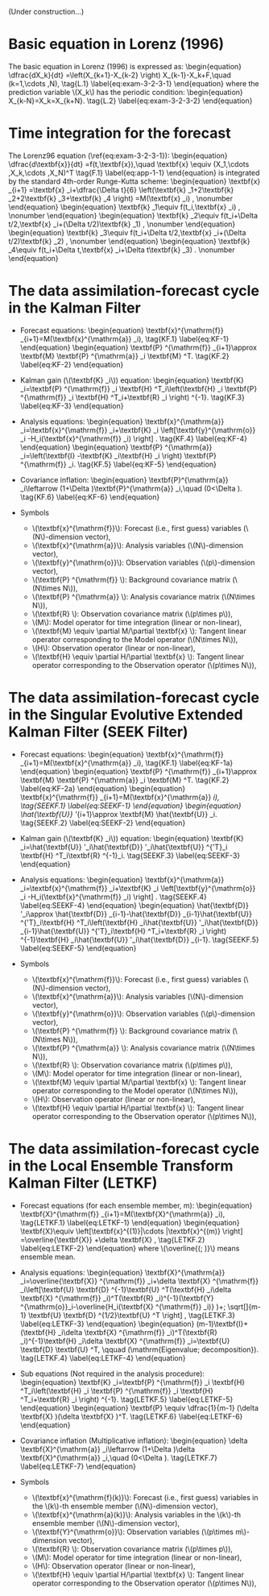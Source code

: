 <script async src="https://cdnjs.cloudflare.com/ajax/libs/mathjax/2.7.6/MathJax.js?config=TeX-AMS_CHTML"></script>

(Under construction...)

# Basic equation in Lorenz (1996)
The basic equation in Lorenz (1996) is expressed as: 
\begin{equation}
\dfrac{dX_k}{dt} =\left(X_{k+1}-X_{k-2} \right) X_{k-1}-X_k+F,\quad (k=1,\cdots ,N), \tag{L.1} \label{eq:exam-3-2-3-1}
\end{equation}
where the prediction variable \\(X_k\\) has the periodic condition: 
\begin{equation}
X_{k-N}=X_k=X_{k+N}. \tag{L.2} \label{eq:exam-3-2-3-2}
\end{equation}


# Time integration for the forecast
The Lorenz96 equation (\ref{eq:exam-3-2-3-1}): 
\begin{equation}
\dfrac{d\textbf{x}}{dt} =f(t,\textbf{x}),\quad \textbf{x} \equiv (X_1,\cdots ,X_k,\cdots ,X_N)^T \tag{F.1} \label{eq:app-1-1}
\end{equation}
is integrated by the standard 4th-order Runge-Kutta scheme: 
\begin{equation}
\textbf{x} _{i+1} =\textbf{x} _i+\dfrac{\Delta t}{6} \left(\textbf{k} _1+2\textbf{k} _2+2\textbf{k} _3+\textbf{k} _4 \right) =M(\textbf{x} _i) , \nonumber
\end{equation}
\begin{equation}
\textbf{k} _1\equiv f(t_i,\textbf{x} _i) , \nonumber
\end{equation}
\begin{equation}
\textbf{k} _2\equiv f(t_i+\Delta t/2,\textbf{x} _i+(\Delta t/2)\textbf{k} _1) , \nonumber
\end{equation}
\begin{equation}
\textbf{k} _3\equiv f(t_i+\Delta t/2,\textbf{x} _i+(\Delta t/2)\textbf{k} _2) , \nonumber
\end{equation}
\begin{equation}
\textbf{k} _4\equiv f(t_i+\Delta t,\textbf{x} _i+\Delta t\textbf{k} _3) . \nonumber
\end{equation}


# The data assimilation-forecast cycle in the Kalman Filter
- Forecast equations:
\begin{equation}
\textbf{x}^{\mathrm{f}} _{i+1}=M(\textbf{x}^{\mathrm{a}} _i), \tag{KF.1} \label{eq:KF-1}
\end{equation}
\begin{equation}
\textbf{P} ^{\mathrm{f}} _{i+1}\approx \textbf{M} \textbf{P} ^{\mathrm{a}} _i \textbf{M} ^T. \tag{KF.2} \label{eq:KF-2}
\end{equation}

- Kalman gain (\\(\textbf{K} _i\\)) equation:
\begin{equation}
\textbf{K} _i=\textbf{P} ^{\mathrm{f}} _i \textbf{H} ^T_i\left(\textbf{H} _i \textbf{P} ^{\mathrm{f}} _i \textbf{H} ^T_i+\textbf{R} _i \right) ^{-1}. \tag{KF.3} \label{eq:KF-3}
\end{equation}

- Analysis equations: 
\begin{equation}
\textbf{x}^{\mathrm{a}} _i=\textbf{x}^{\mathrm{f}} _i+\textbf{K} _i \left[\textbf{y}^{\mathrm{o}} _i -H_i(\textbf{x}^{\mathrm{f}} _i) \right] . \tag{KF.4} \label{eq:KF-4}
\end{equation}
\begin{equation}
\textbf{P} ^{\mathrm{a}} _i=\left(\textbf{I} -\textbf{K} _i\textbf{H} _i \right) \textbf{P} ^{\mathrm{f}} _i. \tag{KF.5} \label{eq:KF-5}
\end{equation}

- Covariance inflation: 
\begin{equation}
\textbf{P}^{\mathrm{a}} _i\leftarrow (1+\Delta )\textbf{P}^{\mathrm{a}} _i,\quad (0<\Delta ). \tag{KF.6} \label{eq:KF-6}
\end{equation}

- Symbols
  - \\(\textbf{x}^{\mathrm{f}}\\): Forecast (i.e., first guess) variables (\\(N\\)-dimension vector), 
  - \\(\textbf{x}^{\mathrm{a}}\\): Analysis variables (\\(N\\)-dimension vector), 
  - \\(\textbf{y}^{\mathrm{o}}\\): Observation variables (\\(p\\)-dimension vector), 
  - \\(\textbf{P} ^{\mathrm{f}} \\): Background covariance matrix (\\(N\times N\\)), 
  - \\(\textbf{P} ^{\mathrm{a}} \\): Analysis covariance matrix (\\(N\times N\\)), 
  - \\(\textbf{R} \\): Observation covariance matrix (\\(p\times p\\)), 
  - \\(M\\): Model operator for time integration (linear or non-linear), 
  - \\(\textbf{M} \equiv \partial M/\partial \textbf{x} \\): Tangent linear operator corresponding to the Model operator (\\(N\times N\\)), 
  - \\(H\\): Observation operator (linear or non-linear), 
  - \\(\textbf{H} \equiv \partial H/\partial \textbf{x} \\): Tangent linear operator corresponding to the Observation operator (\\(p\times N\\)), 


# The data assimilation-forecast cycle in the Singular Evolutive Extended Kalman Filter (SEEK Filter)
- Forecast equations:
  \begin{equation}
  \textbf{x}^{\mathrm{f}} _{i+1}=M(\textbf{x}^{\mathrm{a}} _i), \tag{KF.1} \label{eq:KF-1a}
  \end{equation}
  \begin{equation}
  \textbf{P} ^{\mathrm{f}} _{i+1}\approx \textbf{M} \textbf{P} ^{\mathrm{a}} _i \textbf{M} ^T. \tag{KF.2} \label{eq:KF-2a}
  \end{equation}
  \begin{equation}
  \textbf{x}^{\mathrm{f}} _{i+1}=M(\textbf{x}^{\mathrm{a}} _i), \tag{SEEKF.1} \label{eq:SEEKF-1}
  \end{equation}
  \begin{equation}
  \hat{\textbf{U}} '_{i+1}\approx \textbf{M} \hat{\textbf{U}} _i. \tag{SEEKF.2} \label{eq:SEEKF-2}
  \end{equation}

- Kalman gain (\\(\textbf{K} _i\\)) equation:
  \begin{equation}
  \textbf{K} _i=\hat{\textbf{U}} '_i\hat{\textbf{D}} '_i\hat{\textbf{U}} ^{'T}_i \textbf{H} ^T_i\textbf{R} ^{-1}_i. \tag{SEEKF.3} \label{eq:SEEKF-3}
  \end{equation}

- Analysis equations: 
  \begin{equation}
  \textbf{x}^{\mathrm{a}} _i=\textbf{x}^{\mathrm{f}} _i+\textbf{K} _i \left[\textbf{y}^{\mathrm{o}} _i -H_i(\textbf{x}^{\mathrm{f}} _i) \right] . \tag{SEEKF.4} \label{eq:SEEKF-4}
  \end{equation}
  \begin{equation}
  \hat{\textbf{D}} '_i\approx \hat{\textbf{D}} _{i-1}-\hat{\textbf{D}} _{i-1}\hat{\textbf{U}} ^{'T}_i\textbf{H} ^T_i\left(\textbf{H} _i\hat{\textbf{U}} '_i\hat{\textbf{D}} _{i-1}\hat{\textbf{U}} ^{'T}_i\textbf{H} ^T_i+\textbf{R} _i \right) ^{-1}\textbf{H} _i\hat{\textbf{U}} '_i\hat{\textbf{D}} _{i-1}. \tag{SEEKF.5} \label{eq:SEEKF-5}
  \end{equation}

- Symbols
  - \\(\textbf{x}^{\mathrm{f}}\\): Forecast (i.e., first guess) variables (\\(N\\)-dimension vector), 
  - \\(\textbf{x}^{\mathrm{a}}\\): Analysis variables (\\(N\\)-dimension vector), 
  - \\(\textbf{y}^{\mathrm{o}}\\): Observation variables (\\(p\\)-dimension vector), 
  - \\(\textbf{P} ^{\mathrm{f}} \\): Background covariance matrix (\\(N\times N\\)), 
  - \\(\textbf{P} ^{\mathrm{a}} \\): Analysis covariance matrix (\\(N\times N\\)), 
  - \\(\textbf{R} \\): Observation covariance matrix (\\(p\times p\\)), 
  - \\(M\\): Model operator for time integration (linear or non-linear), 
  - \\(\textbf{M} \equiv \partial M/\partial \textbf{x} \\): Tangent linear operator corresponding to the Model operator (\\(N\times N\\)), 
  - \\(H\\): Observation operator (linear or non-linear), 
  - \\(\textbf{H} \equiv \partial H/\partial \textbf{x} \\): Tangent linear operator corresponding to the Observation operator (\\(p\times N\\)), 


# The data assimilation-forecast cycle in the Local Ensemble Transform Kalman Filter (LETKF)
- Forecast equations (for each ensemble member, m):
  \begin{equation}
  \textbf{X}^{\mathrm{f}} _{i+1}=M(\textbf{X}^{\mathrm{a}} _i), \tag{LETKF.1} \label{eq:LETKF-1}
  \end{equation}
  \begin{equation}
  \textbf{X}\equiv \left[\textbf{x}^{(1)}|\cdots |\textbf{x}^{(m)} \right] =\overline{\textbf{X}} +\delta \textbf{X} , \tag{LETKF.2} \label{eq:LETKF-2}
  \end{equation}
  where \\(\overline{(\; )}\\) means ensemble mean. 

- Analysis equations: 
\begin{equation}
\textbf{X}^{\mathrm{a}} _i=\overline{\textbf{X}} ^{\mathrm{f}} _i+\delta \textbf{X} ^{\mathrm{f}} _i\left[\textbf{U} \textbf{D} ^{-1}\textbf{U} ^T(\textbf{H} _i\delta \textbf{X} ^{\mathrm{f}} _i)^T(\textbf{R} _i)^{-1}(\textbf{Y} ^{\mathrm{o}}_i-\overline{H_i(\textbf{X} ^{\mathrm{f}} _i)} )+\; \sqrt[]{m-1} \textbf{U} \textbf{D} ^{1/2}\textbf{U} ^T \right] , \tag{LETKF.3} \label{eq:LETKF-3}
\end{equation}
\begin{equation}
(m-1)\textbf{I}+(\textbf{H} _i\delta \textbf{X} ^{\mathrm{f}} _i)^T(\textbf{R} _i)^{-1}\textbf{H} _i\delta \textbf{X} ^{\mathrm{f}} _i=\textbf{U} \textbf{D} \textbf{U} ^T, \qquad (\mathrm{Eigenvalue\; decomposition}). \tag{LETKF.4} \label{eq:LETKF-4}
\end{equation}

- Sub equations (Not required in the analysis procedure):
\begin{equation}
\textbf{K} _i=\textbf{P} ^{\mathrm{f}} _i \textbf{H} ^T_i\left(\textbf{H} _i \textbf{P} ^{\mathrm{f}} _i \textbf{H} ^T_i+\textbf{R} _i \right) ^{-1}. \tag{LETKF.5} \label{eq:LETKF-5}
\end{equation}
\begin{equation}
\textbf{P} \equiv \dfrac{1}{m-1} (\delta \textbf{X} )(\delta \textbf{X} )^T. \tag{LETKF.6} \label{eq:LETKF-6}
\end{equation}

- Covariance inflation (Multiplicative inflation): 
\begin{equation}
\delta \textbf{X}^{\mathrm{a}} _i\leftarrow (1+\Delta )\delta \textbf{X}^{\mathrm{a}} _i,\quad (0<\Delta ). \tag{LETKF.7} \label{eq:LETKF-7}
\end{equation}

- Symbols
  - \\(\textbf{x}^{\mathrm{f}(k)}\\): Forecast (i.e., first guess) variables in the \\(k\\)-th ensemble member (\\(N\\)-dimension vector), 
  - \\(\textbf{x}^{\mathrm{a}(k)}\\): Analysis variables in the \\(k\\)-th ensemble member (\\(N\\)-dimension vector), 
  - \\(\textbf{Y}^{\mathrm{o}}\\): Observation variables (\\(p\times m\\)-dimension vector), 
  - \\(\textbf{R} \\): Observation covariance matrix (\\(p\times p\\)), 
  - \\(M\\): Model operator for time integration (linear or non-linear), 
  - \\(H\\): Observation operator (linear or non-linear), 
  - \\(\textbf{H} \equiv \partial H/\partial \textbf{x} \\): Tangent linear operator corresponding to the Observation operator (\\(p\times N\\)), 

